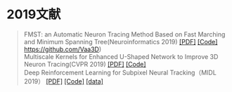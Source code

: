 # 2019文献

> FMST: an Automatic Neuron Tracing Method Based on Fast Marching and Minimum Spanning Tree(Neuroinformatics 2019)	[[PDF]](https://link.springer.com/content/pdf/10.1007/s12021-018-9392-y.pdf?pdf=button)	[[Code]](链接)	https://github.com/Vaa3D)	
Multiscale Kernels for Enhanced U-Shaped Network to Improve 3D Neuron Tracing(CVPR 2019)	[[PDF]](https://openaccess.thecvf.com/content_CVPRW_2019/papers/CVMI/Wang_Multiscale_Kernels_for_Enhanced_U-Shaped_Network_to_Improve_3D_Neuron_CVPRW_2019_paper.pdf)	[[Code]](链接)		
Deep Reinforcement Learning for Subpixel Neural Tracking（MIDL 2019）	[[PDF]](https://openreview.net/forum?id=HJxrNvv0JN)	[[Code]](https://bitbucket.org/bicv/axon_tracking_with_rl/src/master/)		[[data]](https://www.zenodo.org/record/1182487#.ZEYClnZBzGI)

